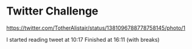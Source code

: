 # Twitter Challenge
https://twitter.com/TotherAlistair/status/1381096788778758145/photo/1

I started reading tweet at 10:17
Finished at 16:11 (with breaks)
